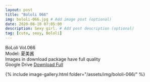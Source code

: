 ```yaml
---
layout: post
title: "Bololi 066"
img: bololi-066.jpg # Add image post (optional)
date: 2020-08-10 07:05:00
description: Sexy girl. # Add post description (optional)
tag: [cute, sexy, Bololi]
---
```

BoLoli Vol.066  
Model: 夏美酱                                           
Images in download package have full quality                    
Google Drive [Download Full](http://gestyy.com/ewF58a)

{% include image-gallery.html folder="/assets/img/bololi-066/" %}
